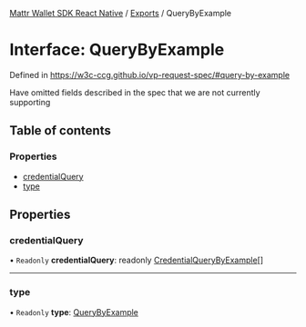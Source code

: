 [Mattr Wallet SDK React Native](../README.md) / [Exports](../modules.md) / QueryByExample

# Interface: QueryByExample

Defined in https://w3c-ccg.github.io/vp-request-spec/#query-by-example

Have omitted fields described in the spec that we are not currently supporting

## Table of contents

### Properties

- [credentialQuery](querybyexample.md#credentialquery)
- [type](querybyexample.md#type)

## Properties

### credentialQuery

• `Readonly` **credentialQuery**: readonly [CredentialQueryByExample](credentialquerybyexample.md)[]

___

### type

• `Readonly` **type**: [QueryByExample](../enums/querytype.md#querybyexample)
